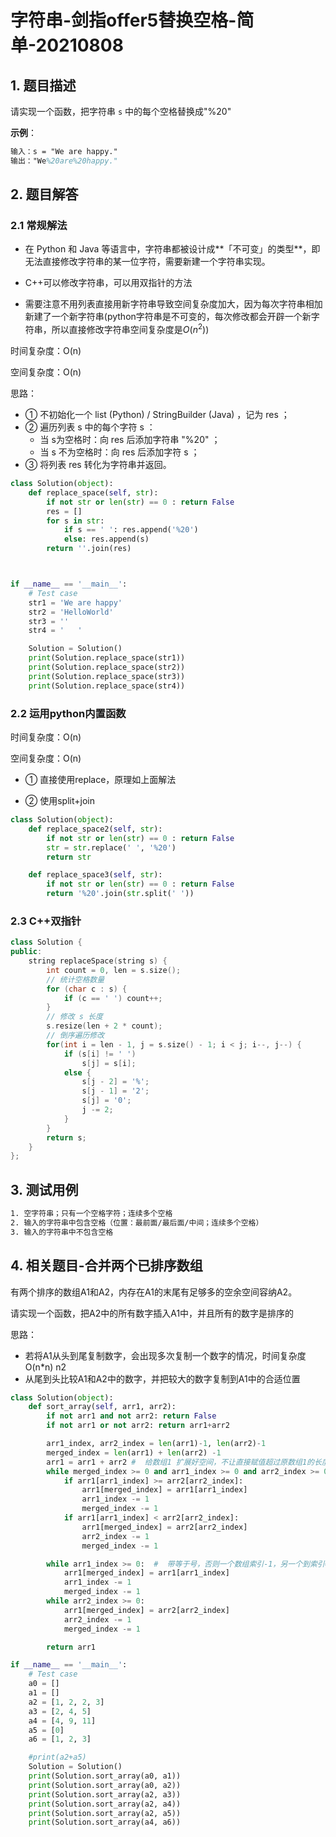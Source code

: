 # 字符串-剑指offer5替换空格-简单-20210808

## 1. 题目描述
请实现一个函数，把字符串 `s` 中的每个空格替换成"%20"

**示例**：

```tex
输入：s = "We are happy."
输出："We%20are%20happy."
```



## 2. 题目解答

### 2.1  常规解法

- 在 Python 和 Java 等语言中，字符串都被设计成**「不可变」的类型**，即无法直接修改字符串的某一位字符，需要新建一个字符串实现。

- C++可以修改字符串，可以用双指针的方法

- 需要注意不用列表直接用新字符串导致空间复杂度加大，因为每次字符串相加新建了一个新字符串(python字符串是不可变的，每次修改都会开辟一个新字符串，所以直接修改字符串空间复杂度是$O(n^{2})$)



时间复杂度：O(n)

空间复杂度：O(n)

思路：

- ① 不初始化一个 list (Python) / StringBuilder (Java) ，记为 res ；
- ② 遍历列表 s 中的每个字符 s ：
  - 当 s为空格时：向 res 后添加字符串 "%20" ；
  - 当 s 不为空格时：向 res 后添加字符 s ；
- ③ 将列表 res 转化为字符串并返回。

```python
class Solution(object):
    def replace_space(self, str):
        if not str or len(str) == 0 : return False
        res = []
        for s in str:
            if s == ' ': res.append('%20')
            else: res.append(s)
        return ''.join(res)



if __name__ == '__main__':
    # Test case
    str1 = 'We are happy'
    str2 = 'HelloWorld'
    str3 = ''
    str4 = '   '

    Solution = Solution()
    print(Solution.replace_space(str1))
    print(Solution.replace_space(str2))
    print(Solution.replace_space(str3))
    print(Solution.replace_space(str4))
```

### 2.2  运用python内置函数

时间复杂度：O(n)

空间复杂度：O(n)

- ① 直接使用replace，原理如上面解法

- ② 使用split+join


```python
class Solution(object):
    def replace_space2(self, str):
        if not str or len(str) == 0 : return False
        str = str.replace(' ', '%20')
        return str

    def replace_space3(self, str):
        if not str or len(str) == 0 : return False
        return '%20'.join(str.split(' '))
```

### 2.3  C++双指针

```C++
class Solution {
public:
    string replaceSpace(string s) {
        int count = 0, len = s.size();
        // 统计空格数量
        for (char c : s) {
            if (c == ' ') count++;
        }
        // 修改 s 长度
        s.resize(len + 2 * count);
        // 倒序遍历修改
        for(int i = len - 1, j = s.size() - 1; i < j; i--, j--) {
            if (s[i] != ' ')
                s[j] = s[i];
            else {
                s[j - 2] = '%';
                s[j - 1] = '2';
                s[j] = '0';
                j -= 2;
            }
        }
        return s;
    }
};
```



## 3. 测试用例
```tex
1. 空字符串；只有一个空格字符；连续多个空格
2. 输入的字符串中包含空格（位置：最前面/最后面/中间；连续多个空格）
3. 输入的字符串中不包含空格
```



## 4. 相关题目-合并两个已排序数组

有两个排序的数组A1和A2，内存在A1的末尾有足够多的空余空间容纳A2。

请实现一个函数，把A2中的所有数字插入A1中，并且所有的数字是排序的

思路：

- 若将A1从头到尾复制数字，会出现多次复制一个数字的情况，时间复杂度O(n*n) n2
- 从尾到头比较A1和A2中的数字，并把较大的数字复制到A1中的合适位置

```python
class Solution(object):
    def sort_array(self, arr1, arr2):
        if not arr1 and not arr2: return False
        if not arr1 or not arr2: return arr1+arr2

        arr1_index, arr2_index = len(arr1)-1, len(arr2)-1
        merged_index = len(arr1) + len(arr2) -1
        arr1 = arr1 + arr2 #  给数组1 扩展好空间，不让直接赋值超过原数组1的长度，会溢出
        while merged_index >= 0 and arr1_index >= 0 and arr2_index >= 0:  # 一定要加上三个条件，否则会索引到负数
            if arr1[arr1_index] >= arr2[arr2_index]:
                arr1[merged_index] = arr1[arr1_index]
                arr1_index -= 1
                merged_index -= 1
            if arr1[arr1_index] < arr2[arr2_index]:
                arr1[merged_index] = arr2[arr2_index]
                arr2_index -= 1
                merged_index -= 1

        while arr1_index >= 0:  #  带等于号，否则一个数组索引-1，另一个到索引=0的就不判断了
            arr1[merged_index] = arr1[arr1_index]
            arr1_index -= 1
            merged_index -= 1
        while arr2_index >= 0:
            arr1[merged_index] = arr2[arr2_index]
            arr2_index -= 1
            merged_index -= 1

        return arr1

if __name__ == '__main__':
    # Test case
    a0 = []
    a1 = []
    a2 = [1, 2, 2, 3]
    a3 = [2, 4, 5]
    a4 = [4, 9, 11]
    a5 = [0]
    a6 = [1, 2, 3]

    #print(a2+a5)
    Solution = Solution()
    print(Solution.sort_array(a0, a1))
    print(Solution.sort_array(a0, a2))
    print(Solution.sort_array(a2, a3))
    print(Solution.sort_array(a2, a4))
    print(Solution.sort_array(a2, a5))
    print(Solution.sort_array(a4, a6))


```


